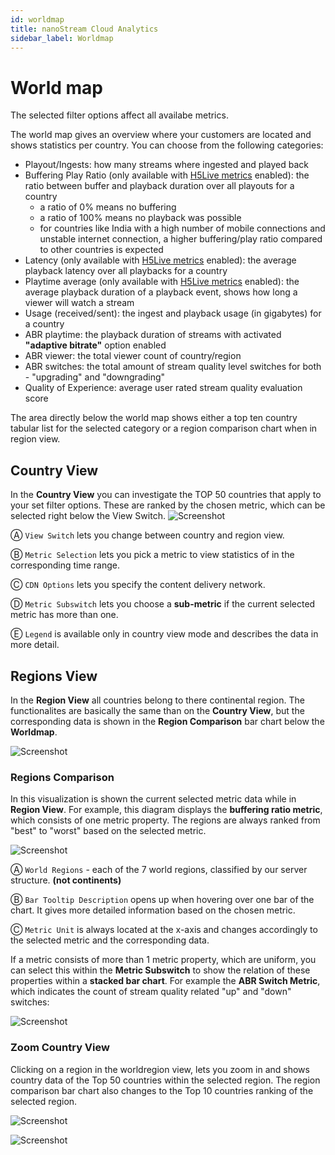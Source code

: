 ```yaml
---
id: worldmap
title: nanoStream Cloud Analytics
sidebar_label: Worldmap
---
```


# World map

The selected filter options affect all availabe metrics.

The world map gives an overview where your customers are located and shows statistics per country.
You can choose from the following categories:

-  Playout/Ingests: how many streams where ingested and played back
-  Buffering Play Ratio (only available with [H5Live metrics](#h5live) enabled): the ratio between buffer and playback duration over all playouts for a country
   -  a ratio of 0% means no buffering
   -  a ratio of 100% means no playback was possible
   -  for countries like India with a high number of mobile connections and unstable internet connection, a higher buffering/play ratio compared to other countries is expected
-  Latency (only available with [H5Live metrics](#h5live) enabled): the average playback latency over all playbacks for a country
-  Playtime average (only available with [H5Live metrics](#h5live) enabled): the average playback duration of a playback event, shows how long a viewer will watch a stream
-  Usage (received/sent): the ingest and playback usage (in gigabytes) for a country
-  ABR playtime: the playback duration of streams with activated **"adaptive bitrate"** option enabled
-  ABR viewer: the total viewer count of country/region
-  ABR switches: the total amount of stream quality level switches for both - "upgrading" and "downgrading" 
-  Quality of Experience: average user rated stream quality evaluation score 

The area directly below the world map shows either a top ten country tabular list for the selected category or a region comparison chart when in region view.

## Country View
In the **Country View** you can investigate the TOP 50 countries that apply to your set filter options. These are ranked by the chosen metric, which can be selected right below the View Switch.
![Screenshot](assets/analytics-worldmap-country-view.png)

&#9398;
`View Switch` lets you change between country and region view.

&#9399;
`Metric Selection` lets you pick a metric to view statistics of in the corresponding time range.

&#9400;
`CDN Options` lets you specify the content delivery network.

&#9401;
`Metric Subswitch` lets you choose a **sub-metric** if the current selected metric has more than one.

&#9402;
`Legend` is available only in country view mode and describes the data in more detail.

## Regions View
In the **Region View** all countries belong to there continental region. The functionalites are basically the same than on the **Country View**, but the corresponding data is shown in the **Region Comparison** bar chart below the **Worldmap**.

![Screenshot](assets/analytics-worldmap-regions-view.png)

### Regions Comparison
In this visualization is shown the current selected metric data while in **Region View**. For example, this diagram displays the **buffering ratio metric**, which consists of one metric property. The regions are always ranked from "best" to "worst" based on the selected metric.

![Screenshot](assets/analytics-region-comparison1.png)

&#9398;
`World Regions` - each of the 7 world regions, classified by our server structure. **(not continents)**

&#9399;
`Bar Tooltip Description` opens up when hovering over one bar of the chart. It gives more detailed information based on the chosen metric.

&#9400;
`Metric Unit` is always located at the x-axis and changes accordingly to the selected metric and the corresponding data.

If a metric consists of more than 1 metric property, which are uniform, you can select this within the **Metric Subswitch** to show the relation of these properties within a **stacked bar chart**. For example the **ABR Switch Metric**, which indicates the count of stream quality related "up" and "down" switches:

![Screenshot](assets/analytics-region-comparison2.png)

### Zoom Country View
Clicking on a region in the worldregion view, lets you zoom in and shows country data of the Top 50 countries within the selected region. The region comparison bar chart also changes to the Top 10 countries ranking of the selected region.   

![Screenshot](assets/analytics-region-zoom-view.png) 

![Screenshot](assets/analytics-zoom-view-Top10.png)

